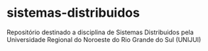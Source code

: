 # sistemas-distribuidos
Repositório destinado a disciplina de Sistemas Distribuidos pela Universidade Regional do Noroeste do Rio Grande do Sul (UNIJUI)
